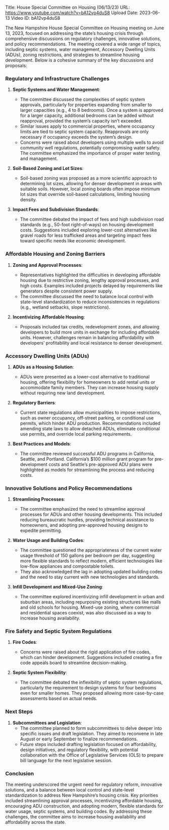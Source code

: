 Title: House Special Committee on Housing (06/13/23)
URL: https://www.youtube.com/watch?v=bA12vp4duS8
Upload Date: 2023-06-13
Video ID: bA12vp4duS8

The New Hampshire House Special Committee on Housing meeting on June 13, 2023, focused on addressing the state’s housing crisis through comprehensive discussions on regulatory challenges, innovative solutions, and policy recommendations. The meeting covered a wide range of topics, including septic systems, water management, Accessory Dwelling Units (ADUs), zoning restrictions, and strategies to streamline housing development. Below is a cohesive summary of the key discussions and proposals:

### **Regulatory and Infrastructure Challenges**
1. **Septic Systems and Water Management**:
   - The committee discussed the complexities of septic system approvals, particularly for properties expanding from smaller to larger capacities (e.g., 4 to 8 bedrooms). Once a system is approved for a larger capacity, additional bedrooms can be added without reapproval, provided the system’s capacity isn’t exceeded.
   - Similar issues apply to commercial properties, where occupancy limits are tied to septic system capacity. Reapprovals are only necessary if occupancy exceeds the system’s design.
   - Concerns were raised about developers using multiple wells to avoid community well regulations, potentially compromising water safety. The committee emphasized the importance of proper water testing and management.

2. **Soil-Based Zoning and Lot Sizes**:
   - Soil-based zoning was proposed as a more scientific approach to determining lot sizes, allowing for denser development in areas with suitable soils. However, local zoning boards often impose minimum lot sizes that override soil-based calculations, limiting housing density.

3. **Impact Fees and Subdivision Standards**:
   - The committee debated the impact of fees and high subdivision road standards (e.g., 50-foot right-of-ways) on housing development costs. Suggestions included exploring lower-cost alternatives like gravel roads for less trafficked areas and targeting impact fees toward specific needs like economic development.

### **Affordable Housing and Zoning Barriers**
1. **Zoning and Approval Processes**:
   - Representatives highlighted the difficulties in developing affordable housing due to restrictive zoning, lengthy approval processes, and high costs. Examples included projects delayed by requirements like generators despite consistent power supply.
   - The committee discussed the need to balance local control with state-level standardization to reduce inconsistencies in regulations (e.g., wetland setbacks, slope restrictions).

2. **Incentivizing Affordable Housing**:
   - Proposals included tax credits, redevelopment zones, and allowing developers to build more units in exchange for including affordable units. However, challenges remain in balancing affordability with developers’ profitability and local resistance to denser development.

### **Accessory Dwelling Units (ADUs)**
1. **ADUs as a Housing Solution**:
   - ADUs were presented as a lower-cost alternative to traditional housing, offering flexibility for homeowners to add rental units or accommodate family members. They can increase housing supply without requiring new land development.

2. **Regulatory Barriers**:
   - Current state regulations allow municipalities to impose restrictions, such as owner occupancy, off-street parking, or conditional use permits, which hinder ADU production. Recommendations included amending state laws to allow detached ADUs, eliminate conditional use permits, and override local parking requirements.

3. **Best Practices and Models**:
   - The committee reviewed successful ADU programs in California, Seattle, and Portland. California’s $100 million grant program for pre-development costs and Seattle’s pre-approved ADU plans were highlighted as models for streamlining the process and reducing costs.

### **Innovative Solutions and Policy Recommendations**
1. **Streamlining Processes**:
   - The committee emphasized the need to streamline approval processes for ADUs and other housing developments. This included reducing bureaucratic hurdles, providing technical assistance to homeowners, and adopting pre-approved housing designs to expedite permitting.

2. **Water Usage and Building Codes**:
   - The committee questioned the appropriateness of the current water usage threshold of 150 gallons per bedroom per day, suggesting more flexible standards to reflect modern, efficient technologies like low-flow appliances and compostable toilets.
   - They also acknowledged the lag in adopting updated building codes and the need to stay current with new technologies and standards.

3. **Infill Development and Mixed-Use Zoning**:
   - The committee explored incentivizing infill development in urban and suburban areas, including repurposing existing structures like malls and old schools for housing. Mixed-use zoning, where commercial and residential spaces coexist, was also discussed as a way to increase housing availability.

### **Fire Safety and Septic System Regulations**
1. **Fire Codes**:
   - Concerns were raised about the rigid application of fire codes, which can hinder development. Suggestions included creating a fire code appeals board to streamline decision-making.

2. **Septic System Flexibility**:
   - The committee debated the inflexibility of septic system regulations, particularly the requirement to design systems for four bedrooms even for smaller homes. They proposed allowing more case-by-case assessments based on actual needs.

### **Next Steps**
1. **Subcommittees and Legislation**:
   - The committee planned to form subcommittees to delve deeper into specific issues and draft legislation. They aimed to reconvene in late August or early September to finalize recommendations.
   - Future steps included drafting legislation focused on affordability, design initiatives, and regulatory flexibility, with potential collaboration with the Office of Legislative Services (OLS) to prepare bill language for the next legislative session.

### **Conclusion**
The meeting underscored the urgent need for regulatory reform, innovative solutions, and a balance between local control and state-level standardization to address New Hampshire’s housing crisis. Key priorities included streamlining approval processes, incentivizing affordable housing, encouraging ADU construction, and adopting modern, flexible standards for water usage, septic systems, and building codes. By addressing these challenges, the committee aims to increase housing availability and affordability across the state.